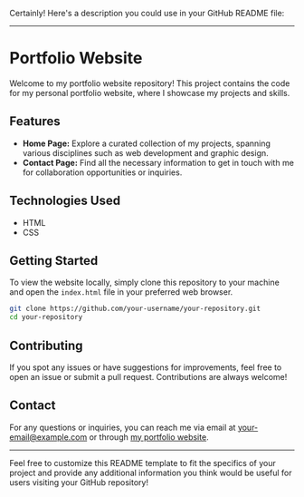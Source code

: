 Certainly! Here's a description you could use in your GitHub README file:

---

# Portfolio Website

Welcome to my portfolio website repository! This project contains the code for my personal portfolio website, where I showcase my projects and skills.

## Features

- **Home Page:** Explore a curated collection of my projects, spanning various disciplines such as web development and graphic design.
- **Contact Page:** Find all the necessary information to get in touch with me for collaboration opportunities or inquiries.

## Technologies Used

- HTML
- CSS

## Getting Started

To view the website locally, simply clone this repository to your machine and open the `index.html` file in your preferred web browser.

```bash
git clone https://github.com/your-username/your-repository.git
cd your-repository
```

## Contributing

If you spot any issues or have suggestions for improvements, feel free to open an issue or submit a pull request. Contributions are always welcome!

## Contact

For any questions or inquiries, you can reach me via email at [your-email@example.com](mailto:your-email@example.com) or through [my portfolio website](https://www.example.com/contact).

---

Feel free to customize this README template to fit the specifics of your project and provide any additional information you think would be useful for users visiting your GitHub repository!
